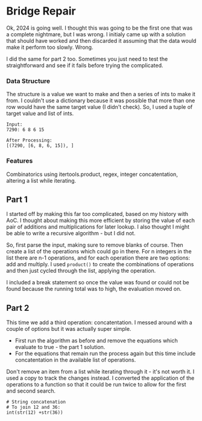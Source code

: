 # Bridge Repair

Ok, 2024 is going well. I thought this was going to be the first one that was a complete
nightmare, but I was wrong. I initialy came up with a solution that should have worked and
then discarded it assuming that the data would make it perform too slowly. Wrong.

I did the same for part 2 too. Sometimes you just need to test the straightforward and see 
if it fails before trying the complicated.

### Data Structure

The structure is a value we want to make and then a series of ints to make it from. I couldn't
use a dictionary because it was possible that more than one row would have the same target value
(I didn't check). So, I used a tuple of target value and list of ints.

```
Input:
7290: 6 8 6 15

After Processing:
[(7290, [6, 8, 6, 15]), ]
```


### Features

Combinatorics using itertools.product, regex, integer concatentation, altering a list while
iterating.


## Part 1
I started off by making this far too complicated, based on my history with AoC. I thought about
making this more efficient by storing the value of each pair of additions and multiplications
for later lookup. I also thought I might be able to write a recursive algorithm - but I did not.

So, first parse the input, making sure to remove blanks of course. Then create a list of the
operations which could go in there. For n integers in the list there are n-1 operations, and for
each operation there are two options: add and multiply. I used `product()` to create the 
combinations of operations and then just cycled through the list, applying the operation.

I included a break statement so once the value was found or could not be found because the
running total was to high, the evaluation moved on.


## Part 2

This time we add a third operation: concatentation. I messed around with a couple of options
but it was actually super simple.

 - First run the algorithm as before and remove the equations which evaluate to true - the part 1
 solution.
 - For the equations that remain run the process again but this time include concatentation in the
 available list of operations.

Don't remove an item from a list while iterating through it - it's not worth it. I used a copy to 
track the changes instead. I converted the application of the operations to a function so that 
it could be run twice to allow for the first and second search.

```
# String concatenation
# To join 12 and 36:
int(str(12) +str(36))
```
